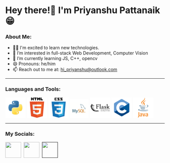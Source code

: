 # Hey there!👋 I'm Priyanshu Pattanaik😁

### About Me:
- 👨‍💻 I'm excited to learn new technologies.
- 🔭 I’m interested in full-stack Web Development, Computer Vision
- 🌱 I’m currently learning JS, C++, opencv
- 😄 Pronouns: he/him
- 📫 Reach out to me at: hi_priyanshu@outlook.com
<hr>

### Languages and Tools:
<a href="" target="blank"><img height="64" width="64" src="https://raw.githubusercontent.com/github/explore/80688e429a7d4ef2fca1e82350fe8e3517d3494d/topics/python/python.png" /></a>   <a href="" target="blank"><img height="64" width="64" src="https://raw.githubusercontent.com/github/explore/80688e429a7d4ef2fca1e82350fe8e3517d3494d/topics/html/html.png" /></a>   <a href="" target="blank"><img height="64" width="64" src="https://raw.githubusercontent.com/github/explore/80688e429a7d4ef2fca1e82350fe8e3517d3494d/topics/css/css.png" /></a>   <a href="" target="blank"><img height="60" width="60" src="https://raw.githubusercontent.com/github/explore/80688e429a7d4ef2fca1e82350fe8e3517d3494d/topics/mysql/mysql.png" /></a>   <a href="" target="blank"><img height="64" width="64" src="https://raw.githubusercontent.com/github/explore/80688e429a7d4ef2fca1e82350fe8e3517d3494d/topics/flask/flask.png" /></a>   <a href="" target="blank"><img height="64" width="64" src="https://raw.githubusercontent.com/github/explore/f3e22f0dca2be955676bc70d6214b95b13354ee8/topics/c/c.png" /></a>   <a href="" target="blank"><img height="64" width="64" src="https://raw.githubusercontent.com/github/explore/5b3600551e122a3277c2c5368af2ad5725ffa9a1/topics/java/java.png" /></a>
<hr>

### My Socials:
<a href="https://www.instagram.com/_priyanshu1011/" target="blank"><img height="50" width="50" src="https://upload.wikimedia.org/wikipedia/commons/thumb/a/a5/Instagram_icon.png/40px-Instagram_icon.png" /></a>&nbsp;&nbsp;<a href="www.linkedin.com/in/priyanshu-pattanaik" target="blank"><img height="50" width="50" src="https://cdn-icons-png.flaticon.com/64/174/174857.png" /></a>&nbsp;&nbsp;<a href="" target="blank"><img height="50" width="50" src="https://www.iconpacks.net/icons/2/free-twitter-logo-icon-2429-thumb.png" /></a>
